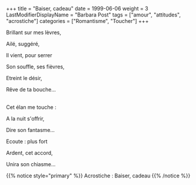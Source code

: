 +++
title = "Baiser, cadeau"
date = 1999-06-06
weight = 3
LastModifierDisplayName = "Barbara Post"
tags = ["amour", "attitudes", "acrostiche"]
categories = ["Romantisme", "Toucher"]
+++

Brillant sur mes lèvres,

Ailé, suggéré,

Il vient, pour serrer

Son souffle, ses fièvres,

Etreint le désir,

Rêve de ta bouche...

 \
Cet élan me touche :

A la nuit s'offrir,

Dire son fantasme...

Ecoute : plus fort

Ardent, cet accord,

Unira son chiasme...

{{% notice style="primary" %}}
Acrostiche : Baiser, cadeau
{{% /notice %}}
